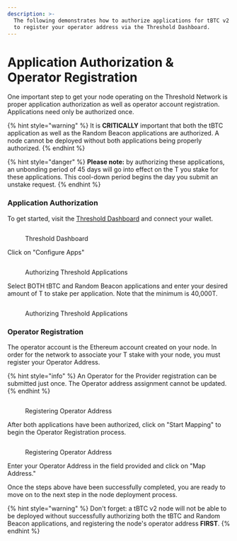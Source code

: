 ```yaml
---
description: >-
  The following demonstrates how to authorize applications for tBTC v2 and how
  to register your operator address via the Threshold Dashboard.
---
```


# Application Authorization & Operator Registration

One important step to get your node operating on the Threshold Network is proper application authorization as well as operator account registration. Applications need only be authorized once.

{% hint style="warning" %}
It is **CRITICALLY** important that both the tBTC application as well as the Random Beacon applications are authorized. A node cannot be deployed without both applications being properly authorized.
{% endhint %}

{% hint style="danger" %}
**Please note:** by authorizing these applications, an unbonding period of 45 days will go into effect on the T you stake for these applications. This cool-down period begins the day you submit an unstake request.
{% endhint %}

### Application Authorization

To get started, visit the [Threshold Dashboard](https://dashboard.threshold.network/) and connect your wallet.

<figure><img src="../../../../.gitbook/assets/Authorize_All_Apps.png" alt=""><figcaption><p>Threshold Dashboard</p></figcaption></figure>

Click on "Configure Apps"

<figure><img src="../../../../.gitbook/assets/Documentation_Authorize_Apps.png" alt=""><figcaption><p>Authorizing Threshold Applications</p></figcaption></figure>

Select BOTH tBTC and Random Beacon applications and enter your desired amount of T to stake per application. Note that the minimum is 40,000T.

<figure><img src="../../../../.gitbook/assets/Documentation_AuthorizeAppsModal.png" alt=""><figcaption><p>Authorizing Threshold Applications</p></figcaption></figure>

### Operator Registration

The operator account is the Ethereum account created on your node. In order for the network to associate your T stake with your node, you must register your Operator Address.&#x20;

{% hint style="info" %}
An Operator for the Provider registration can be submitted just once. The Operator address assignment cannot be updated.
{% endhint %}

<figure><img src="../../../../.gitbook/assets/Operator_Mapping-1.png" alt=""><figcaption><p>Registering Operator Address</p></figcaption></figure>

After both applications have been authorized, click on "Start Mapping" to begin the Operator Registration process.

<figure><img src="../../../../.gitbook/assets/Operator_Mapping.png" alt=""><figcaption><p>Registering Operator Address</p></figcaption></figure>

Enter your Operator Address in the field provided and click on "Map Address."

Once the steps above have been successfully completed, you are ready to move on to the next step in the node deployment process.

{% hint style="warning" %}
Don't forget: a tBTC v2 node will not be able to be deployed without successfully authorizing both the tBTC and Random Beacon applications, and registering the node's operator address **FIRST**.
{% endhint %}

